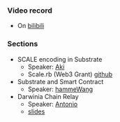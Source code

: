 ### Video record
  - On [bilibili](https://www.bilibili.com/video/BV1nE411u7oA)

### Sections
- SCALE encoding in Substrate
  - Speaker: [Aki](https://github.com/clearloop/)
  - Scale.rb (Web3 Grant) [github](https://github.com/itering/scale.rb)
- Substrate and Smart Contract
  - Speaker: [hammeWang](https://github.com/hammeWang)
- Darwinia Chain Relay
  - Speaker: [Antonio](https://github.com/yanganto/)
  - [slides](http://slides.com/yanganto/darwinia-chain-relay#/)

